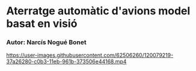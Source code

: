 # Aterratge automàtic d'avions model basat en visió
### Autor: Narcís Nogué Bonet

https://user-images.githubusercontent.com/62506260/120079219-37a26280-c0b3-11eb-961b-373506e44168.mp4
